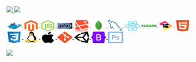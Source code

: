  <div>
  <a href="https://github.com/gmiguelete">
  <img height="180em" src="https://github-readme-stats.vercel.app/api?username=gmiguelete&show_icons=true&theme=react&include_all_commits=true&count_private=true"/>
  <img height="180em" src="https://github-readme-stats.vercel.app/api/top-langs/?username=gmiguelete&layout=compact&langs_count=7&theme=react "/>
</div>
<div style="display: inline_block"><br>
  <img align="center" alt="Laravel" height="30" width="40" src="https://raw.githubusercontent.com/devicons/devicon/master/icons/docker/docker-original.svg">
  <img align="center" alt="Magento" height="30" width="40" src="https://raw.githubusercontent.com/devicons/devicon/master/icons/magento/magento-original.svg">
  <img align="center" alt="NodeJS" height="30" width="40" src="https://raw.githubusercontent.com/devicons/devicon/master/icons/nodejs/nodejs-original.svg">
  <img align="center" alt="Php" height="30" width="40" src="https://raw.githubusercontent.com/devicons/devicon/master/icons/php/php-original.svg">
  <img align="center" alt="Laravel" height="30" width="40" src="https://raw.githubusercontent.com/devicons/devicon/master/icons/laravel/laravel-plain-wordmark.svg">
  <img align="center" alt="Laravel" height="30" width="40" src="https://raw.githubusercontent.com/devicons/devicon/master/icons/mongodb/mongodb-original.svg">
  <img align="center" alt="Laravel" height="30" width="40" src="https://raw.githubusercontent.com/devicons/devicon/master/icons/mysql/mysql-original.svg">
  <img align="center" alt="Laravel" height="30" width="40" src="https://raw.githubusercontent.com/devicons/devicon/master/icons/react/react-original.svg">
  <img align="center" alt="Laravel" height="30" width="40" src="https://raw.githubusercontent.com/devicons/devicon/master/icons/nginx/nginx-original.svg">
  <img align="center" alt="Laravel" height="30" width="40" src="https://raw.githubusercontent.com/devicons/devicon/master/icons/jetbrains/jetbrains-original.svg">
  <img align="center" alt="Laravel" height="30" width="40" src="https://raw.githubusercontent.com/devicons/devicon/master/icons/html5/html5-original.svg">
  <img align="center" alt="Laravel" height="30" width="40" src="https://raw.githubusercontent.com/devicons/devicon/master/icons/css3/css3-original.svg">
  <img align="center" alt="Laravel" height="30" width="40" src="https://raw.githubusercontent.com/devicons/devicon/master/icons/linux/linux-original.svg">
  <img align="center" alt="Laravel" height="30" width="40" src="https://raw.githubusercontent.com/devicons/devicon/master/icons/apple/apple-original.svg">
  <img align="center" alt="Laravel" height="30" width="40" src="https://raw.githubusercontent.com/devicons/devicon/master/icons/git/git-original.svg">
  <img align="center" alt="Laravel" height="30" width="40" src="https://raw.githubusercontent.com/devicons/devicon/master/icons/unity/unity-original.svg">
  <img align="center" alt="Laravel" height="30" width="40" src="https://raw.githubusercontent.com/devicons/devicon/master/icons/bootstrap/bootstrap-original.svg">
  <img align="center" alt="Laravel" height="30" width="40" src="https://raw.githubusercontent.com/devicons/devicon/master/icons/photoshop/photoshop-line.svg">
</div><br>
<div> 
  <a href="https://www.linkedin.com/in/guilhermemiguelete/" target="_blank"><img src="https://img.shields.io/badge/-LinkedIn-%230077B5?style=for-the-badge&logo=linkedin&logoColor=white" target="_blank"></a> 
</div>
